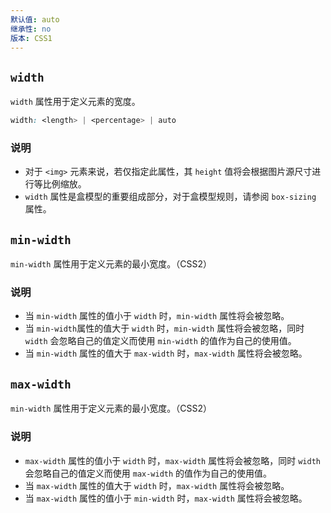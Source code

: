```yaml
---
默认值: auto
继承性: no
版本: CSS1
---
```


## `width`

`width` 属性用于定义元素的宽度。

```css
width: <length> | <percentage> | auto
```

### 说明

- 对于 `<img>` 元素来说，若仅指定此属性，其 `height` 值将会根据图片源尺寸进行等比例缩放。
- `width` 属性是盒模型的重要组成部分，对于盒模型规则，请参阅 `box-sizing` 属性。

## `min-width`

`min-width` 属性用于定义元素的最小宽度。（CSS2）

### 说明

- 当 `min-width` 属性的值小于 `width` 时，`min-width` 属性将会被忽略。
- 当 `min-width`属性的值大于 `width` 时，`min-width` 属性将会被忽略，同时 `width` 会忽略自己的值定义而使用 `min-width` 的值作为自己的使用值。
- 当 `min-width` 属性的值大于 `max-width` 时，`max-width` 属性将会被忽略。

## `max-width`

`min-width` 属性用于定义元素的最小宽度。（CSS2）

### 说明

- `max-width` 属性的值小于 `width` 时，`max-width` 属性将会被忽略，同时 `width` 会忽略自己的值定义而使用 `max-width` 的值作为自己的使用值。
- 当 `max-width` 属性的值大于 `width` 时，`max-width` 属性将会被忽略。
- 当 `max-width` 属性的值小于 `min-width` 时，`max-width` 属性将会被忽略。



